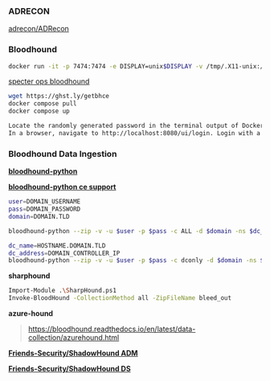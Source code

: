 ### ADRECON

[adrecon/ADRecon](https://raw.githubusercontent.com/adrecon/ADRecon/refs/heads/master/ADRecon.ps1)


### Bloodhound

```bash
docker run -it -p 7474:7474 -e DISPLAY=unix$DISPLAY -v /tmp/.X11-unix:/tmp/.X11-unix --device=/dev/dri:/dev/dri -v $(pwd)/data:/data --name bloodhound belane/bloodhound
```

[specter ops bloodhound](https://github.com/SpecterOps/BloodHound)

```bash
wget https://ghst.ly/getbhce
docker compose pull
docker compose up

Locate the randomly generated password in the terminal output of Docker Compose.
In a browser, navigate to http://localhost:8080/ui/login. Login with a username of admin and the randomly generated password from the logs
```

### Bloodhound Data Ingestion

**[bloodhound-python](https://github.com/dirkjanm/BloodHound.py)**

**[bloodhound-python ce support](https://github.com/dirkjanm/BloodHound.py/tree/bloodhound-ce)**

```bash
user=DOMAIN_USERNAME
pass=DOMAIN_PASSWORD
domain=DOMAIN.TLD

bloodhound-python --zip -v -u $user -p $pass -c ALL -d $domain -ns $dc_address -dc $dc_name

dc_name=HOSTNAME.DOMAIN.TLD
dc_address=DOMAIN_CONTROLLER_IP
bloodhound-python --zip -v -u $user -p $pass -c dconly -d $domain -ns $dc_address -dc $dc_name
```

**sharphound**

```bash
Import-Module .\SharpHound.ps1
Invoke-BloodHound -CollectionMethod all -ZipFileName bleed_out
```

**azure-hound**

> https://bloodhound.readthedocs.io/en/latest/data-collection/azurehound.html


**[Friends-Security/ShadowHound ADM](https://raw.githubusercontent.com/Friends-Security/ShadowHound/refs/heads/main/ShadowHound-ADM.ps1)**



**[Friends-Security/ShadowHound DS](https://raw.githubusercontent.com/Friends-Security/ShadowHound/refs/heads/main/ShadowHound-DS.ps1)**